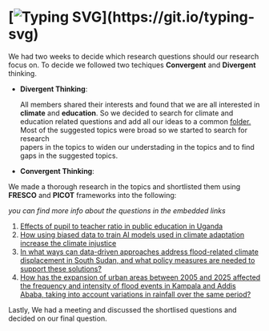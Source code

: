 # [![Typing SVG](https://readme-typing-svg.herokuapp.com?font=Fira+Code&weight=600&size=32&pause=1000&color=318BB6&center=true&width=435&lines=Brainstorming!)](https://git.io/typing-svg)

We had two weeks to decide which research questions should our research focus on.
To decide we followed two techiques __Convergent__ and __Divergent__ thinking.

- __Divergent Thinking__:
  
  All members shared their interests and found that we are all
  interested in __climate__ and __education__. So we decided to search for
  climate and education related
  questions and add all our ideas to a common [folder.](https://docs.google.com/document/d/1sP7SEOIk5nfMWbOkqMjhV4sDKyj_dIqOehNsN90ySrw/edit?tab=t.0)
  Most of the suggested topics were broad so we started to search for research  
  papers in the topics
   to widen our understading in the topics and to find gaps in the suggested topics.

- __Convergent Thinking__:
  
 We made a thorough research in the topics and shortlisted them using __FRESCO__
 and __PICOT__ frameworks into the following:

 _you can find more info about the
 questions in the embedded links_
  
1. [Effects of pupil to teacher ratio in public education in Uganda](https://docs.google.com/document/d/15bs8AzCSqWfmRrz06rQ-F2ULBD8CeLPLkVEDemBUevY/edit?tab=t.0)
2. [How using biased data to train AI models used in climate adaptation increase
   the climate injustice](https://docs.google.com/document/d/1jfy25Rc1koCl5yqMPD_XDv6iYLGKxYmePnMLIV8u2lM/edit?tab=t.0)
3. [In what ways can data-driven approaches address flood-related climate
 displacement
in South Sudan, and what policy measures are needed to support these solutions?](https://docs.google.com/document/d/1c0_ZMGa67trNTmx_m-t3Uw6DQcK-8P9TT9M0GwAW8UE/edit?tab=t.0)
4. [How has the expansion of urban areas between 2005 and 2025 affected the
   frequency and intensity of flood events in Kampala and Addis Ababa, taking
   into account variations in rainfall over the same period?](https://docs.google.com/document/d/1PoOWoRcKYYApncoitDqkvcZ_X67tnYV_ctbrAJfW7KQ/edit?tab=t.0)

Lastly, We had a meeting and discussed the shortlised questions and decided on
our final question.  

